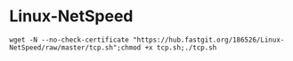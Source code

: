 # Linux-NetSpeed
```
wget -N --no-check-certificate "https://hub.fastgit.org/186526/Linux-NetSpeed/raw/master/tcp.sh";chmod +x tcp.sh;./tcp.sh
```
